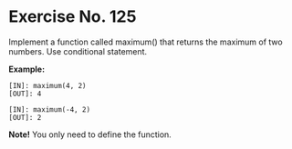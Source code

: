 # Exercise No. 125

Implement a function called maximum() that returns the maximum of two numbers. Use conditional statement.


**Example:**


    [IN]: maximum(4, 2)
    [OUT]: 4

    [IN]: maximum(-4, 2)
    [OUT]: 2


**Note!** You only need to define the function.